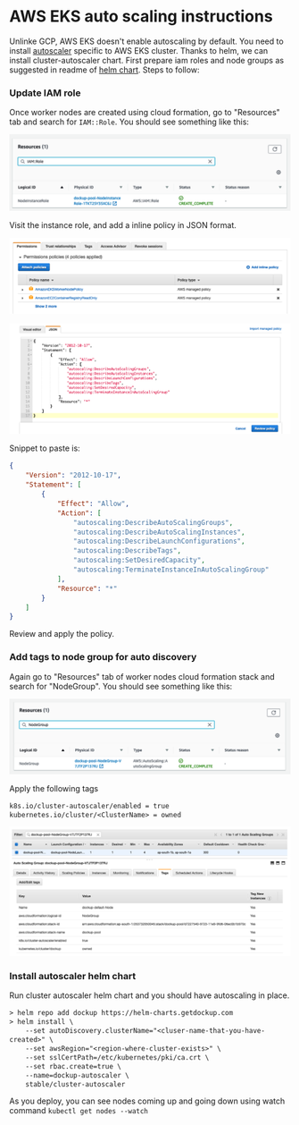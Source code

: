 # AWS EKS auto scaling instructions

Unlinke GCP, AWS EKS doesn't enable autoscaling by default. You need to install
[autoscaler][k8s-autoscaler] specific to AWS EKS cluster. Thanks to helm, we
can install cluster-autoscaler chart. First prepare iam roles and node groups
as suggested in readme of [helm chart][helm-cluster-autoscaler]. Steps to
follow:


### Update IAM role

Once worker nodes are created using cloud formation, go to "Resources" tab and
search for `IAM::Role`. You should see something like this:

![IAM Role](/images/cf-resources-iam-role.png)

Visit the instance role, and add a inline policy in JSON format.

![Edit IAM Role](/images/edit-iam-role-add-inline-policy.png)

![Update IAM Role](/images/update-iam-role-apply-inline-policy.png)


Snippet to paste is:

```json
{
    "Version": "2012-10-17",
    "Statement": [
        {
            "Effect": "Allow",
            "Action": [
                "autoscaling:DescribeAutoScalingGroups",
                "autoscaling:DescribeAutoScalingInstances",
                "autoscaling:DescribeLaunchConfigurations",
                "autoscaling:DescribeTags",
                "autoscaling:SetDesiredCapacity",
                "autoscaling:TerminateInstanceInAutoScalingGroup"
            ],
            "Resource": "*"
        }
    ]
}
```


Review and apply the policy.


### Add tags to node group for auto discovery

Again go to "Resources" tab of worker nodes cloud formation stack and search
for "NodeGroup". You should see something like this:

![Node group](/images/cf-resources-node-group.png)


Apply the following tags

```
k8s.io/cluster-autoscaler/enabled = true
kubernetes.io/cluster/<ClusterName> = owned
```

![Autoscaler tags](/images/tag-autoscaler-node-group.png)


### Install autoscaler helm chart

Run cluster autoscaler helm chart and you should have autoscaling in place.

~~~
> helm repo add dockup https://helm-charts.getdockup.com
> helm install \
    --set autoDiscovery.clusterName="<cluser-name-that-you-have-created>" \
    --set awsRegion="<region-where-cluster-exists>" \
    --set sslCertPath=/etc/kubernetes/pki/ca.crt \
    --set rbac.create=true \
    --name=dockup-autoscaler \
    stable/cluster-autoscaler
~~~


As you deploy, you can see nodes coming up and going down using watch
command `kubectl get nodes --watch`




[k8s-autoscaler]: https://github.com/kubernetes/autoscaler
[helm-cluster-autoscaler]: https://github.com/helm/charts/tree/master/stable/cluster-autoscaler

